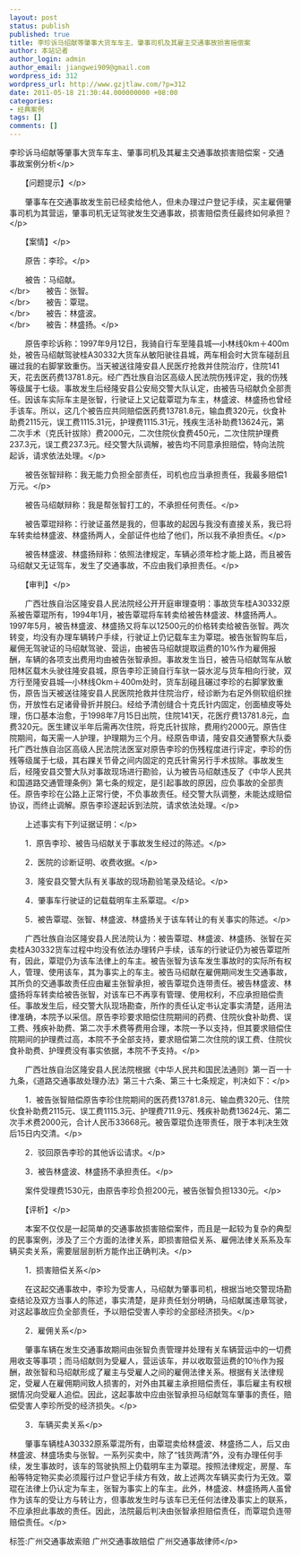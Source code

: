 ```yaml
---
layout: post
status: publish
published: true
title: 李珍诉马绍献等肇事大货车车主、肇事司机及其雇主交通事故损害赔偿案
author: 本站记者
author_login: admin
author_email: jiangwei909@gmail.com
wordpress_id: 312
wordpress_url: http://www.gzjtlaw.com/?p=312
date: 2011-05-18 21:30:44.000000000 +08:00
categories:
- 经典案例
tags: []
comments: []
---
```

<p>李珍诉马绍献等肇事大货车车主、肇事司机及其雇主交通事故损害赔偿案 - 交通事故案例分析<&#47;p><p>　　【问题提示】<&#47;p><p>　　肇事车在交通事故发生前已经卖给他人，但未办理过户登记手续，买主雇佣肇事司机为其营运，肇事司机无证驾驶发生交通事故，损害赔偿责任最终如何承担？<&#47;p><p>　　【案情】<&#47;p><p>　　原告：李珍。<&#47;p><p>　　被告：马绍献。<br><&#47;br>　　被告：张智。<br><&#47;br>　　被告：覃琨。<br><&#47;br>　　被告：林盛波。<br><&#47;br>　　被告：林盛扬。<&#47;p><p>　　原告李珍诉称：1997年9月12日，我骑自行车至隆县城&mdash;小林线0km＋400m处，被告马绍献驾驶桂A30332大货车从敏阳驶往县城，两车相会时大货车碰刮且碾过我的右脚掌致重伤。当天被送往隆安县人民医疗抢救并住院治疗，住院141天，花去医药费13781.8元。经广西壮族自治区高级人民法院伤残评定，我的伤残等级属于七级。事故发生后经隆安县公安局交警大队认定，由被告马绍献负全部责任。因该车实际车主是张智，行驶证上又记载覃琨为车主，林盛波、林盛扬也曾经手该车。所以，这几个被告应共同赔偿医药费13781.8元，输血费320元，伙食补助费2115元，误工费1115.31元，护理费1115.31元，残疾生活补助费13624元，第二次手术（克氏针拔除）费2000元，二次住院伙食费450元，二次住院护理费237.3元，误工费237.3元。经交警大队调解，被告均不同意承担赔偿，特向法院起诉，请求依法处理。<&#47;p><p>　　被告张智辩称：我无能力负担全部责任，司机也应当承担责任，我最多赔偿1万元。<&#47;p><p>　　被告马绍献辩称：我是帮张智打工的，不承担任何责任。<&#47;p><p>　　被告覃琨辩称：行驶证虽然是我的，但事故的起因与我没有直接关系，我已将车转卖给林盛波、林盛扬两人，全部证件也给了他们，所以我不承担责任。<&#47;p><p>　　被告林盛波、林盛扬辩称：依照法律规定，车辆必须年检才能上路，而且被告马绍献又无证驾车，发生了交通事故，不应由我们承担责任。<&#47;p><p>　　【审判】<&#47;p><p>　　广西壮族自治区隆安县人民法院经公开开庭审理查明：事故货车桂A30332原系被告覃琨所有，1994年1月，被告覃琨将车转卖给被告林盛波、林盛扬两人。1997年5月，被告林盛波、林盛扬又将车以12500元的价格转卖给被告张智。两次转变，均没有办理车辆转户手续，行驶证上仍记载车主为覃琨。被告张智购车后，雇佣无驾驶证的马绍献驾驶、营运，由被告马绍献提取运费的10%作为雇佣报酬，车辆的各项支出费用均由被告张智承担。事故发生当日，被告马绍献驾车从敏阳林区载木头驶往隆安县城，原告李珍正骑自行车驮一袋水泥与货车相向行驶，双方行至隆安县城&mdash;小林线Okm＋400m处时，货车刮碰且碾过李珍的右脚掌致重伤，原告当天被送往隆安县人民医院抢救并住院治疗，经诊断为右足外侧软组织挫伤，开放性右足诸骨骨折并脱臼。经给予清创缝合十克氏针内固定，创面植皮等处理，伤口基本治愈，于1998年7月15日出院，住院141天，花医疗费13781.8元，血费320元。医生建议半年后需再次住院，将克氏针拔除，费用约2000元。原告住院期间，每天需一人护理，护理期为三个月。经原告申请，隆安县交通警察大队委托广西壮族自治区高级人民法院法医室对原告李珍的伤残程度进行评定，李珍的伤残等级属于七级，其右踝关节骨之间内固定的克氏针需另行手术拔除。事故发生后，经隆安县交警大队对事故现场进行勘验，认为被告马绍献违反了《中华人民共和国道路交通管理条例》第七条的规定，是引起事故的原因，应负事故的全部责任。原告李珍在公路上正常行使，不负事故责任。经交警大队调整，未能达成赔偿协议，而终止调解。原告李珍遂起诉到法院，请求依法处理。<&#47;p><p>　　上述事实有下列证据证明：<&#47;p><p>　　1．原告李珍、被告马绍献关于事故发生经过的陈述。<&#47;p><p>　　2．医院的诊断证明、收费收据。<&#47;p><p>　　3．隆安县交警大队有关事故的现场勘验笔录及结论。<&#47;p><p>　　4．肇事车行驶证的记载载明车主系覃琨。<&#47;p><p>　　5．被告覃琨、张智、林盛波、林盛扬关于该车转让的有关事实的陈述。<&#47;p><p>　　广西壮族自治区隆安县人民法院认为：被告覃琨、林盛波、林盛扬、张智在买卖桂A30332货车过程中均没有依法办理转户手续，该车的行驶证仍为被告覃琨所有，因此，覃琨仍为该车法律上的车主。被告张智为该车发生事故时的实际所有权人，管理、使用该车，其为事实上的车主。被告马绍献在雇佣期间发生交通事故，其所负的交通事故责任应由雇主张智承担，被告覃琨负连带责任。被告林盛波、林盛扬将车转卖给被告张智，对该车已不再享有管理、使用权利，不应承担赔偿责任。事故发生后，经交警大队现场勘查，所作的责任认定书认定事实清楚，适用法律准确，本院予以采信。原告李珍要求赔偿住院期间的药费、住院伙食补助费、误工费、残疾补助费、第二次手术费等费用合理，本院一予以支持，但其要求赔偿住院期间的护理费过高，本院不予全部支持，要求赔偿第二次住院的误工费、住院伙食补助费、护理费没有事实依据，本院不予支持。<&#47;p><p>　　广西壮族自治区隆安县人民法院根据《中华人民共和国民法通则》第一百一十九条，《道路交通事故处理办法》第三十六条、第三十七条规定，判决如下：<&#47;p><p>　　1．被告张智赔偿原告李珍住院期间的医药费13781.8元、输血费320元、住院伙食补助费2115元、误工费1115.3元、护理费711.9元、残疾补助费13624元、第二次手术费2000元，合计人民币33668元。被告覃琨负连带责任，限于本判决生效后15日内交清。<&#47;p><p>　　2．驳回原告李珍的其他诉讼请求。<&#47;p><p>　　3．被告林盛波、林盛扬不承担责任。<&#47;p><p>　　案件受理费1530元，由原告李珍负担200元，被告张智负担1330元。<&#47;p><p>　　【评析】<&#47;p><p>　　本案不仅仅是一起简单的交通事故损害赔偿案件，而且是一起较为复杂的典型的民事案例，涉及了三个方面的法律关系，即损害赔偿关系、雇佣法律关系系及车辆买卖关系，需要层层剖析方能作出正确判决。<&#47;p><p>　　1．损害赔偿关系<&#47;p><p>　　在这起交通事故中，李珍为受害人，马绍献为肇事司机，根据当地交警现场勘查结论及双方当事人的陈述，事实清楚，是非责任划分明确，马绍献属违章驾驶，对这起事故应负全部责任，予以赔偿受害人李珍的全部经济损失。<&#47;p><p>　　2．雇佣关系<&#47;p><p>　　肇事车辆在发生交通事故期间由张智负责管理并处理有关车辆营运中的一切费用收支等事项；而马绍献则为受雇人，营运该车，并以收取营运费的10％作为报酬，故张智和马绍献形成了雇主与受雇人之间的雇佣法律关系。根据有关法律规定，受雇人在雇佣期间致人损害的，对外由其雇主承担赔偿责任，事后雇主有权根据情况向受雇人追偿。因此，这起事故中应由张智承担马绍献驾车肇事的责任，赔偿受害人李珍所受的经济损失。<&#47;p><p>　　3．车辆买卖关系<&#47;p><p>　　肇事车辆桂A30332原系覃混所有，由覃琨卖给林盛波、林盛扬二人，后又由林盛波、林盛场卖与张智。一系列买卖中，除了&ldquo;钱货两清&rdquo;外，没有办理任何手续，发生事故时，该车的驾驶执照上仍载明车主为覃琨。按照法律规定，房屋、车船等特定物买卖必须履行过户登记手续方有效，故上述两次车辆买卖行为无效。覃琨在法律上仍认定为车主，张智为事实上的车主。此外，林盛波、林盛扬两人虽曾作为该车的受让方与转让方，但事故发生时与该车已无任何法律及事实上的联系，不应承担此事故的责任。因此，法院最后判决由张智承担赔偿责任，而覃琨负连带赔偿责任。<&#47;p><br&#47;><p>标签:广州交通事故索赔 广州交通事故赔偿 广州交通事故律师<&#47;p>
